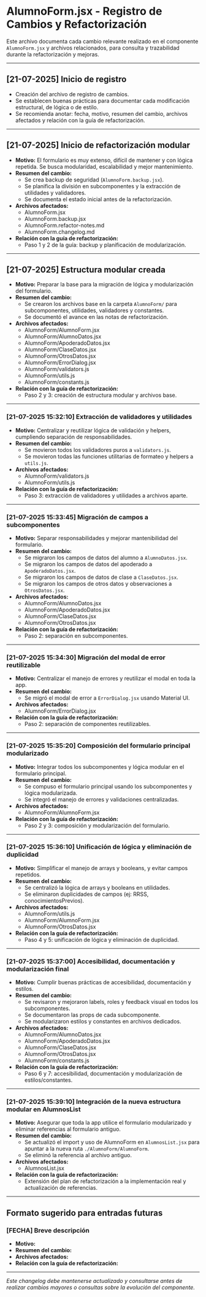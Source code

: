 # AlumnoForm.jsx - Registro de Cambios y Refactorización

Este archivo documenta cada cambio relevante realizado en el componente `AlumnoForm.jsx` y archivos relacionados, para consulta y trazabilidad durante la refactorización y mejoras.

---

## [21-07-2025] Inicio de registro
- Creación del archivo de registro de cambios.
- Se establecen buenas prácticas para documentar cada modificación estructural, de lógica o de estilo.
- Se recomienda anotar: fecha, motivo, resumen del cambio, archivos afectados y relación con la guía de refactorización.

---

## [21-07-2025] Inicio de refactorización modular
- **Motivo:** El formulario es muy extenso, difícil de mantener y con lógica repetida. Se busca modularidad, escalabilidad y mejor mantenimiento.
- **Resumen del cambio:**
  - Se crea backup de seguridad (`AlumnoForm.backup.jsx`).
  - Se planifica la división en subcomponentes y la extracción de utilidades y validadores.
  - Se documenta el estado inicial antes de la refactorización.
- **Archivos afectados:**
  - AlumnoForm.jsx
  - AlumnoForm.backup.jsx
  - AlumnoForm.refactor-notes.md
  - AlumnoForm.changelog.md
- **Relación con la guía de refactorización:**
  - Paso 1 y 2 de la guía: backup y planificación de modularización.

---

## [21-07-2025] Estructura modular creada
- **Motivo:** Preparar la base para la migración de lógica y modularización del formulario.
- **Resumen del cambio:**
  - Se crearon los archivos base en la carpeta `AlumnoForm/` para subcomponentes, utilidades, validadores y constantes.
  - Se documentó el avance en las notas de refactorización.
- **Archivos afectados:**
  - AlumnoForm/AlumnoForm.jsx
  - AlumnoForm/AlumnoDatos.jsx
  - AlumnoForm/ApoderadoDatos.jsx
  - AlumnoForm/ClaseDatos.jsx
  - AlumnoForm/OtrosDatos.jsx
  - AlumnoForm/ErrorDialog.jsx
  - AlumnoForm/validators.js
  - AlumnoForm/utils.js
  - AlumnoForm/constants.js
- **Relación con la guía de refactorización:**
  - Paso 2 y 3: creación de estructura modular y archivos base.

---

### [21-07-2025 15:32:10] Extracción de validadores y utilidades
- **Motivo:** Centralizar y reutilizar lógica de validación y helpers, cumpliendo separación de responsabilidades.
- **Resumen del cambio:**
  - Se movieron todos los validadores puros a `validators.js`.
  - Se movieron todas las funciones utilitarias de formateo y helpers a `utils.js`.
- **Archivos afectados:**
  - AlumnoForm/validators.js
  - AlumnoForm/utils.js
- **Relación con la guía de refactorización:**
  - Paso 3: extracción de validadores y utilidades a archivos aparte.

---

### [21-07-2025 15:33:45] Migración de campos a subcomponentes
- **Motivo:** Separar responsabilidades y mejorar mantenibilidad del formulario.
- **Resumen del cambio:**
  - Se migraron los campos de datos del alumno a `AlumnoDatos.jsx`.
  - Se migraron los campos de datos del apoderado a `ApoderadoDatos.jsx`.
  - Se migraron los campos de datos de clase a `ClaseDatos.jsx`.
  - Se migraron los campos de otros datos y observaciones a `OtrosDatos.jsx`.
- **Archivos afectados:**
  - AlumnoForm/AlumnoDatos.jsx
  - AlumnoForm/ApoderadoDatos.jsx
  - AlumnoForm/ClaseDatos.jsx
  - AlumnoForm/OtrosDatos.jsx
- **Relación con la guía de refactorización:**
  - Paso 2: separación en subcomponentes.

---

### [21-07-2025 15:34:30] Migración del modal de error reutilizable
- **Motivo:** Centralizar el manejo de errores y reutilizar el modal en toda la app.
- **Resumen del cambio:**
  - Se migró el modal de error a `ErrorDialog.jsx` usando Material UI.
- **Archivos afectados:**
  - AlumnoForm/ErrorDialog.jsx
- **Relación con la guía de refactorización:**
  - Paso 2: separación de componentes reutilizables.

---

### [21-07-2025 15:35:20] Composición del formulario principal modularizado
- **Motivo:** Integrar todos los subcomponentes y lógica modular en el formulario principal.
- **Resumen del cambio:**
  - Se compuso el formulario principal usando los subcomponentes y lógica modularizada.
  - Se integró el manejo de errores y validaciones centralizadas.
- **Archivos afectados:**
  - AlumnoForm/AlumnoForm.jsx
- **Relación con la guía de refactorización:**
  - Paso 2 y 3: composición y modularización del formulario.

---

### [21-07-2025 15:36:10] Unificación de lógica y eliminación de duplicidad
- **Motivo:** Simplificar el manejo de arrays y booleans, y evitar campos repetidos.
- **Resumen del cambio:**
  - Se centralizó la lógica de arrays y booleans en utilidades.
  - Se eliminaron duplicidades de campos (ej: RRSS, conocimientosPrevios).
- **Archivos afectados:**
  - AlumnoForm/utils.js
  - AlumnoForm/AlumnoForm.jsx
  - AlumnoForm/OtrosDatos.jsx
- **Relación con la guía de refactorización:**
  - Paso 4 y 5: unificación de lógica y eliminación de duplicidad.

---

### [21-07-2025 15:37:00] Accesibilidad, documentación y modularización final
- **Motivo:** Cumplir buenas prácticas de accesibilidad, documentación y estilos.
- **Resumen del cambio:**
  - Se revisaron y mejoraron labels, roles y feedback visual en todos los subcomponentes.
  - Se documentaron las props de cada subcomponente.
  - Se modularizaron estilos y constantes en archivos dedicados.
- **Archivos afectados:**
  - AlumnoForm/AlumnoDatos.jsx
  - AlumnoForm/ApoderadoDatos.jsx
  - AlumnoForm/ClaseDatos.jsx
  - AlumnoForm/OtrosDatos.jsx
  - AlumnoForm/constants.js
- **Relación con la guía de refactorización:**
  - Paso 6 y 7: accesibilidad, documentación y modularización de estilos/constantes.

---

### [21-07-2025 15:39:10] Integración de la nueva estructura modular en AlumnosList
- **Motivo:** Asegurar que toda la app utilice el formulario modularizado y eliminar referencias al formulario antiguo.
- **Resumen del cambio:**
  - Se actualizó el import y uso de AlumnoForm en `AlumnosList.jsx` para apuntar a la nueva ruta `./AlumnoForm/AlumnoForm`.
  - Se eliminó la referencia al archivo antiguo.
- **Archivos afectados:**
  - AlumnosList.jsx
- **Relación con la guía de refactorización:**
  - Extensión del plan de refactorización a la implementación real y actualización de referencias.

---

## Formato sugerido para entradas futuras

### [FECHA] Breve descripción
- **Motivo:**
- **Resumen del cambio:**
- **Archivos afectados:**
- **Relación con la guía de refactorización:**

---

_Este changelog debe mantenerse actualizado y consultarse antes de realizar cambios mayores o consultas sobre la evolución del componente._
